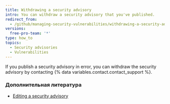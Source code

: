 ```yaml
---
title: Withdrawing a security advisory
intro: You can withdraw a security advisory that you've published.
redirect_from:
  - /github/managing-security-vulnerabilities/withdrawing-a-security-advisory
versions:
  free-pro-team: '*'
type: how_to
topics:
  - Security advisories
  - Vulnerabilities
---
```


If you publish a security advisory in error, you can withdraw the security advisory by contacting {% data variables.contact.contact_support %}.

### Дополнительная литература

- [Editing a security advisory](/github/managing-security-vulnerabilities/editing-a-security-advisory)
